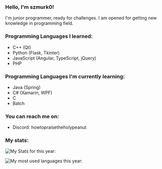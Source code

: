 
### Hello, I'm szmurk0!
I'm junior programmer, ready for challenges.
I am opened for getting new knowledge in programming field.

### Programming Languages I learned:
- C++ (Qt)
- Python (Flask, Tkinter)
- JavaScript (Angular, TypeScript, jQuery)
- PHP

### Programming Languages I'm currently learning:
- Java (Spring)
- C# (Xamarin, WPF)
- C
- Batch

### You can reach me on:
- Discord: howtopraisetheholypeanut

### My stats:
![My Stats for this year:](https://github-readme-stats.vercel.app/api?username=szmurk0&theme=vue-dark&show_icons=true&hide_border=true&count_private=true)


![My most used languages this year: ](https://github-readme-stats.vercel.app/api/top-langs/?username=szmurk0&theme=vue-dark&show_icons=true&hide_border=true&layout=compact)


